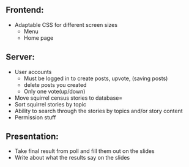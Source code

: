 ## **Frontend:**

-   Adaptable CSS for different screen sizes
    -   Menu
    -   Home page

## **Server:**

-   User accounts
    -   Must be logged in to create posts, upvote, (saving posts)
    -   delete posts you created
    -   Only one vote(up/down)
-   Move squirrel census stories to database=
-   Sort squirrel stories by topic
-   Ability to search through the stories by topics and/or story content
-   Permission stuff

## **Presentation:**

-   Take final result from poll and fill them out on the slides
-   Write about what the results say on the slides
